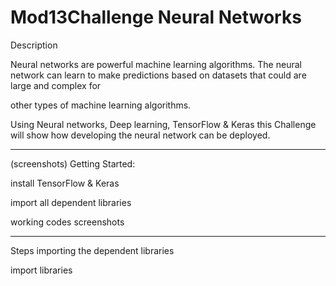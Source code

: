 # Mod13Challenge Neural Networks

Description

Neural networks are powerful machine learning algorithms. The neural network can learn to make predictions based on datasets that could are large and complex for

other types of machine learning algorithms.

Using Neural networks, Deep learning, TensorFlow & Keras this Challenge will show how developing the neural network can be deployed.

---
(screenshots)
Getting Started:

install TensorFlow & Keras



import all dependent libraries 




working codes screenshots

---

Steps
importing the dependent libraries

import libraries
